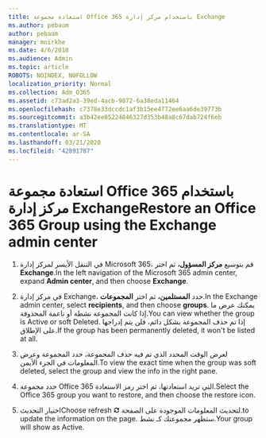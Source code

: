 ```yaml
---
title: استعادة مجموعة Office 365 باستخدام مركز إدارة Exchange
ms.author: pebaum
author: pebaum
manager: mnirkhe
ms.date: 4/6/2018
ms.audience: Admin
ms.topic: article
ROBOTS: NOINDEX, NOFOLLOW
localization_priority: Normal
ms.collection: Adm_O365
ms.assetid: c73ad2a3-39ed-4acb-9872-6a38eda11464
ms.openlocfilehash: c7378e33dccdc1af3b15ee4772ee6aa6de39773b
ms.sourcegitcommit: a3b42ee05224846327d353b48a8c67dab724f6eb
ms.translationtype: MT
ms.contentlocale: ar-SA
ms.lasthandoff: 03/21/2020
ms.locfileid: "42891787"
---
```

# <a name="restore-an-office-365-group-using-the-exchange-admin-center"></a><span data-ttu-id="f2451-102">استعادة مجموعة Office 365 باستخدام مركز إدارة Exchange</span><span class="sxs-lookup"><span data-stu-id="f2451-102">Restore an Office 365 Group using the Exchange admin center</span></span>

1. <span data-ttu-id="f2451-103">في التنقل الأيسر لمركز إدارة Microsoft 365، قم بتوسيع **مركز المسؤول،** ثم اختر **Exchange**.</span><span class="sxs-lookup"><span data-stu-id="f2451-103">In the left navigation of the Microsoft 365 admin center, expand **Admin center**, and then choose **Exchange**.</span></span>
    
2. <span data-ttu-id="f2451-104">في مركز إدارة Exchange، حدد **المستلمين،** ثم اختر **المجموعات**.</span><span class="sxs-lookup"><span data-stu-id="f2451-104">In the Exchange admin center, select **recipients**, and then choose **groups**.</span></span> <span data-ttu-id="f2451-105">يمكنك عرض ما إذا كانت المجموعة نشطة أو ناعمة المحذوفة.</span><span class="sxs-lookup"><span data-stu-id="f2451-105">You can view whether the group is Active or soft Deleted.</span></span> <span data-ttu-id="f2451-106">إذا تم حذف المجموعة بشكل دائم، فلن يتم إدراجها على الإطلاق.</span><span class="sxs-lookup"><span data-stu-id="f2451-106">If the group has been permanently deleted, it won't be listed at all.</span></span>
    
3. <span data-ttu-id="f2451-107">لعرض الوقت المحدد الذي تم فيه حذف المجموعة، حدد المجموعة وعرض المعلومات في الجزء الأيمن.</span><span class="sxs-lookup"><span data-stu-id="f2451-107">To view the exact time when the group was soft deleted, select the group and view the info in the right pane.</span></span>
    
4. <span data-ttu-id="f2451-108">حدد مجموعة Office 365 التي تريد استعادتها، ثم اختر رمز الاستعادة.</span><span class="sxs-lookup"><span data-stu-id="f2451-108">Select the Office 365 group you want to restore, and then choose the restore icon.</span></span>
    
5. <span data-ttu-id="f2451-109">اختيار التحديث</span><span class="sxs-lookup"><span data-stu-id="f2451-109">Choose refresh</span></span> ![رمز التحديث](media/6464df90-2a91-4c1f-92a6-9a38c7696ac3.gif) <span data-ttu-id="f2451-111">لتحديث المعلومات الموجودة على الصفحة.</span><span class="sxs-lookup"><span data-stu-id="f2451-111">to update the information on the page.</span></span> <span data-ttu-id="f2451-112">ستظهر مجموعتك كـ نشط.</span><span class="sxs-lookup"><span data-stu-id="f2451-112">Your group will show as Active.</span></span> 
    

